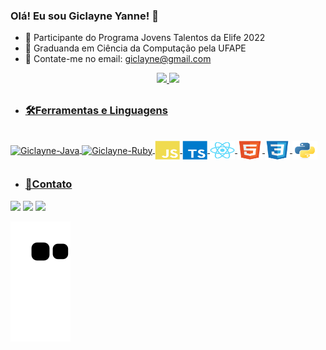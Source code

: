 
### Olá! Eu sou Giclayne Yanne! 👋


- 🔭 Participante do Programa Jovens Talentos da Elife 2022
- 🌱 Graduanda em Ciência da Computação pela UFAPE
- 💬 Contate-me no email: giclayne@gmail.com

<div align="center">
  <a href="https://github.com/giclayne">
  <img height="180em" src="https://github-readme-stats.sigma-five.app/api?username=giclayne&show_icons=true&theme=dracula&include_all_commits=true&count_private=true"/>
  <img height="180em" src="https://github-readme-stats.sigma-five.app/api/top-langs/?username=giclayne&layout=compact&langs_count=15&theme=dracula"/>
</div>

##
- <h3>🛠️Ferramentas e Linguagens</h3>

<div style="display: inline_block"><br>
  <img align="center" alt="Giclayne-Java" height="30" width="40" src="https://cdn.jsdelivr.net/gh/devicons/devicon/icons/java/java-original-wordmark.svg" />
  <img align="center" alt="Giclayne-Ruby" height="30" width="40" src="https://cdn.jsdelivr.net/gh/devicons/devicon/icons/ruby/ruby-original.svg"  />
  <img align="center" alt="Giclayne-Js" height="30" width="40" src="https://raw.githubusercontent.com/devicons/devicon/master/icons/javascript/javascript-plain.svg">
  <img align="center" alt="Giclayne-Ts" height="30" width="40" src="https://raw.githubusercontent.com/devicons/devicon/master/icons/typescript/typescript-plain.svg">
  <img align="center" alt="Giclayne-React" height="30" width="40" src="https://raw.githubusercontent.com/devicons/devicon/master/icons/react/react-original.svg">
  <img align="center" alt="Giclayne-HTML" height="30" width="40" src="https://raw.githubusercontent.com/devicons/devicon/master/icons/html5/html5-original.svg">
  <img align="center" alt="Giclayne-CSS" height="30" width="40" src="https://raw.githubusercontent.com/devicons/devicon/master/icons/css3/css3-original.svg">
  <img align="center" alt="Giclayne-Python" height="30" width="40" src="https://raw.githubusercontent.com/devicons/devicon/master/icons/python/python-original.svg">
     
  ##
  
  - <h3>📱Contato</h3>
  
  
  <div> 
  <a href = "mailto:giclayne@gmail.com"><img src="https://img.shields.io/badge/-Gmail-%23333?style=for-the-badge&logo=gmail&logoColor=white" target="_blank"></a>
  <a href="https://www.linkedin.com/in/giclayne-silva-47a8a6183" target="_blank"><img src="https://img.shields.io/badge/-LinkedIn-%230077B5?style=for-the-badge&logo=linkedin&logoColor=white" target="_blank"></a> 
   <a href="https://instagram.com/giclaynesilva" target="_blank"><img src="https://img.shields.io/badge/-Instagram-%23E4405F?style=for-the-badge&logo=instagram&logoColor=white" target="_blank"></a>
   
   
  ![Snake animation](https://github.com/giclayne/giclayne/blob/output/github-contribution-grid-snake.svg)

  
</div>

